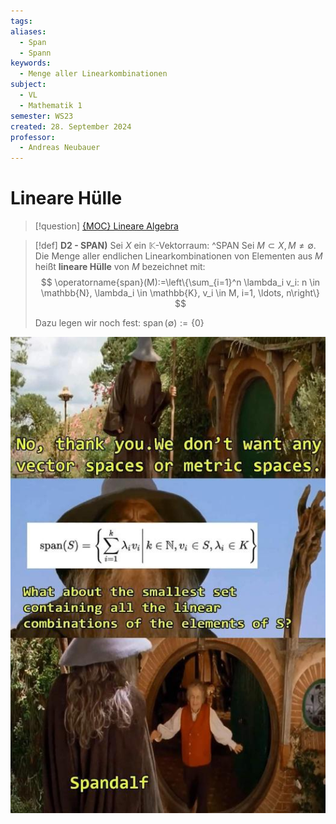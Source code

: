 ```yaml
---
tags: 
aliases:
  - Span
  - Spann
keywords:
  - Menge aller Linearkombinationen
subject:
  - VL
  - Mathematik 1
semester: WS23
created: 28. September 2024
professor:
  - Andreas Neubauer
---
```

 

# Lineare Hülle

> [!question] [{MOC} Lineare Algebra](../{MOC}%20Lineare%20Algebra.md) 

> [!def] **D2 - SPAN)** Sei $X$ ein $\mathbb{K}$-Vektorraum: ^SPAN
> Sei $M \subset X, M \neq \emptyset$. Die Menge aller endlichen Linearkombinationen von Elementen aus $M$ heißt **lineare Hülle** von $M$ bezeichnet mit:
> $$
> \operatorname{span}(M):=\left\{\sum_{i=1}^n \lambda_i v_i: n \in \mathbb{N}, \lambda_i \in \mathbb{K}, v_i \in M, i=1, \ldots, n\right\}
> $$
> 
> Dazu legen wir noch fest: $\operatorname{span}(\emptyset):=\{0\}$

![InlineR|250](../assets/linHuelle.jpg)